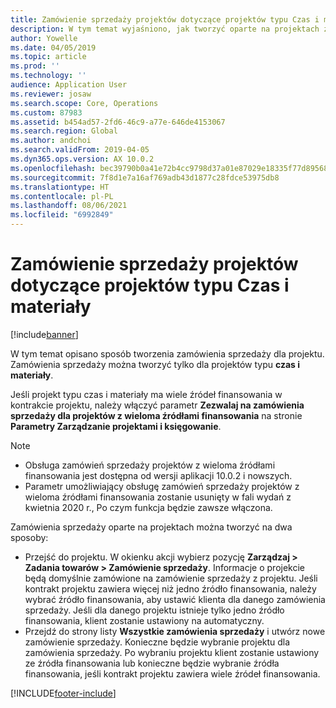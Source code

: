 ```yaml
---
title: Zamówienie sprzedaży projektów dotyczące projektów typu Czas i materiały
description: W tym temat wyjaśniono, jak tworzyć oparte na projektach zamówienia sprzedaży na potrzeby projektów typu czasu i materiałów.
author: Yowelle
ms.date: 04/05/2019
ms.topic: article
ms.prod: ''
ms.technology: ''
audience: Application User
ms.reviewer: josaw
ms.search.scope: Core, Operations
ms.custom: 87983
ms.assetid: b454ad57-2fd6-46c9-a77e-646de4153067
ms.search.region: Global
ms.author: andchoi
ms.search.validFrom: 2019-04-05
ms.dyn365.ops.version: AX 10.0.2
ms.openlocfilehash: bec39790b0a41e72b4cc9798d37a01e87029e18335f77d895680aafbb74fac3b
ms.sourcegitcommit: 7f8d1e7a16af769adb43d1877c28fdce53975db8
ms.translationtype: HT
ms.contentlocale: pl-PL
ms.lasthandoff: 08/06/2021
ms.locfileid: "6992849"
---
```

# <a name="project-sales-orders-for-time-and-material-projects"></a>Zamówienie sprzedaży projektów dotyczące projektów typu Czas i materiały

[!include[banner](../includes/banner.md)]

W tym temat opisano sposób tworzenia zamówienia sprzedaży dla projektu. Zamówienia sprzedaży można tworzyć tylko dla projektów typu **czas i materiały**.

Jeśli projekt typu czas i materiały ma wiele źródeł finansowania w kontrakcie projektu, należy włączyć parametr **Zezwalaj na zamówienia sprzedaży dla projektów z wieloma źródłami finansowania** na stronie **Parametry Zarządzanie projektami i księgowanie**. 

> [!NOTE]
> - Obsługa zamówień sprzedaży projektów z wieloma źródłami finansowania jest dostępna od wersji aplikacji 10.0.2 i nowszych.
> - Parametr umożliwiający obsługę zamówień sprzedaży projektów z wieloma źródłami finansowania zostanie usunięty w fali wydań z kwietnia 2020 r., Po czym funkcja będzie zawsze włączona.

Zamówienia sprzedaży oparte na projektach można tworzyć na dwa sposoby:

- Przejść do projektu. W okienku akcji wybierz pozycję **Zarządzaj > Zadania towarów > Zamówienie sprzedaży**. Informacje o projekcie będą domyślnie zamówione na zamówienie sprzedaży z projektu. Jeśli kontrakt projektu zawiera więcej niż jedno źródło finansowania, należy wybrać źródło finansowania, aby ustawić klienta dla danego zamówienia sprzedaży. Jeśli dla danego projektu istnieje tylko jedno źródło finansowania, klient zostanie ustawiony na automatyczny.
- Przejdź do strony listy **Wszystkie zamówienia sprzedaży** i utwórz nowe zamówienie sprzedaży. Konieczne będzie wybranie projektu dla zamówienia sprzedaży. Po wybraniu projektu klient zostanie ustawiony ze źródła finansowania lub konieczne będzie wybranie źródła finansowania, jeśli kontrakt projektu zawiera wiele źródeł finansowania.



[!INCLUDE[footer-include](../includes/footer-banner.md)]